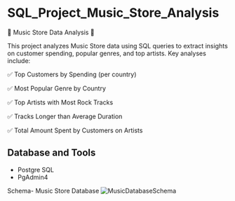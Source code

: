 # SQL_Project_Music_Store_Analysis

🎵 Music Store Data Analysis 🎵


This project analyzes Music Store data using SQL queries to extract insights on customer spending, popular genres, and top artists. Key analyses include:

✅ Top Customers by Spending (per country)


✅ Most Popular Genre by Country


✅ Top Artists with Most Rock Tracks


✅ Tracks Longer than Average Duration


✅ Total Amount Spent by Customers on Artists



## Database and Tools

- Postgre SQL
- PgAdmin4

Schema- Music Store Database
![MusicDatabaseSchema](https://github.com/user-attachments/assets/d554f57b-8264-48f9-a71b-1d1b03ccca5a)
